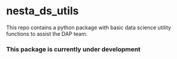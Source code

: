 # nesta_ds_utils

This repo contains a python package with basic data science utility functions to assist the DAP team. 

### This package is currently under development